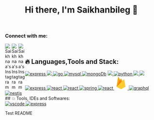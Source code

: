 ###

  
  
<h1 align="center">Hi there, I'm Saikhanbileg 🤙<width="30px"></h1>

<p align="center">
  <br>
</p>

  ### Connect with me:
&nbsp;&nbsp;
<a href="https://www.instagram.com/saihan.bileg.3/">
  <img align="left" alt="Saikhnaa's Instagram" width="22px" src="https://raw.githubusercontent.com/hussainweb/hussainweb/main/icons/instagram.png" />
</a>
<a href="https://www.facebook.com/saihan.bileg.3/">
  <img align="left" alt="Saikhnaa's Instagram" width="22px" src="https://cdn-icons-png.flaticon.com/512/145/145802.png" />
</a>
<a href="https://leetcode.com/dashmandalsaikhanbileg/">
  <img align="left" alt="Saikhnaa's Instagram" width="22px" src="https://cdn.iconscout.com/icon/free/png-256/free-leetcode-3521542-2944960.png?f=webp" />
</a>

  
  ## 🔥 Languages,Tools and Stack:

<div display="flex" align-items="center" justify-content="center" align="left"> 
    <a href="https://www.cprogramming.com/" target="_blank"> <img src="https://img.icons8.com/color/452/c-programming.png" alt="express" width="44" height="44"/> </a>
    <a href="https://developer.mozilla.org/en-US/docs/Web/JavaScript" target="_blank"> <img src="https://img.icons8.com/color/48/000000/javascript.png"/> </a>
    <a href="https://go.dev" target="_blank"> <img src="https://encrypted-tbn0.gstatic.com/images?q=tbn:ANd9GcRsdKd7ysAI2Uw19bSgV0H6j1p0ISp81vZBhwuVQy02&s" alt="go" width="44" height="20"/ > </a>
    <a href="https://www.mysql.com/" rel="nofollow"> <img src="https://img.icons8.com/fluent/50/000000/mysql-logo.png" alt="mysql" style="max-width: 100%;"> </a>
    <a href="https://www.mongodb.com/" target="_blank"><img src="https://cdn.iconscout.com/icon/free/png-256/free-mongodb-5-1175140.png" alt="mongoDb" width="44" height="44"/></a>
    <a href="https://www.java.com" target="_blank"> <img src="https://img.icons8.com/color/48/000000/java-coffee-cup-logo.png"/ > </a>
    <a href="https://www.python.org/" target="_blank"> <img src="https://cdn3.iconfinder.com/data/icons/logos-and-brands-adobe/512/267_Python-512.png" alt="python"  width="44" height="44" / > </a>
    <a href="https://www.w3.org/html" target="_blank"> <img src="https://img.icons8.com/color/48/000000/html-5.png"/> </a> 
    <a href="https://www.w3schools.com/css" target="_blank"> <img src="https://img.icons8.com/color/48/000000/css3.png"/> </a> 
    <a href="https://isocpp.org/" target="_blank"> <img src="https://encrypted-tbn0.gstatic.com/images?q=tbn:ANd9GcT2KysS-Fj-RgPNEg0XK_6GJINJS-mf8f6zSxcZID9U7xsVTZPkPVtAqfY5E3kd0nTJnb0&usqp=CAU" alt="express" width="51" height="51" /> </a> 
    <a href="https://reactjs.org/" target="_blank"> <img src="https://img.icons8.com/plasticine/2x/react.png" alt="react" width="44" height="44"/> </a>
    <a href="https://nodejs.org/en/" target="_blank"> <img src="https://cdn.jsdelivr.net/gh/devicons/devicon/icons/nodejs/nodejs-original.svg" alt="react" width="44" height="44"/> </a>
    <a href="https://spring.io/" target="_blank"> <img src="https://img.icons8.com/color/2x/spring-logo.png" alt="spring" width="44" height="44"/> </a>
    <a href="https://expressjs.com/" target="_blank"> <img src="https://encrypted-tbn0.gstatic.com/images?q=tbn:ANd9GcRNvlAM2kg5H1ufCzBW7GjzCo77Ys_neYxOHQ&usqp=CAU" alt="react" width="44" height="44"/> </a>
    <a href="https://firebase.google.com/" target="_blank"> <img src="https://raw.githubusercontent.com/github/explore/80688e429a7d4ef2fca1e82350fe8e3517d3494d/topics/firebase/firebase.png" alt="react" width="44" height="44"/> </a>
    <a href="https://graphql.org/" target="_blank"> <img src="https://encrypted-tbn0.gstatic.com/images?q=tbn:ANd9GcSzVvO19x5P7OHObIAgMl1kH2WJ7qpPcrJ82DdrFjM&s" alt="graphql" width="44" height="44"/> </a>
    <a href="https://nestjs.com/" target="_blank"> <img src="https://upload.wikimedia.org/wikipedia/commons/a/a8/NestJS.svg" alt="nestjs" width="44" height="44"/> </a>
</div>
   ##  💥  Tools, IDEs and Softwares:

<div align="left"> 
   <a href="https://code.visualstudio.com/"> <img src="https://img.icons8.com/color/2x/visual-studio-code-2019.png" alt="vscode" width="40" height="40" /> </a>
   <a href="https://www.eclipse.org/ide/"> <img src="https://encrypted-tbn0.gstatic.com/images?q=tbn:ANd9GcR5EUljSTU4Bl9jRgp5L0v7TUAlB-Ntl0EAIq_FSaofQ7tfCiVrbVW2Bs_24-UPCnRYVBE&usqp=CAU" alt="express" width="40" height="40" /> </a>
</div>   

  Test  README

  
   <br>
  <br>
